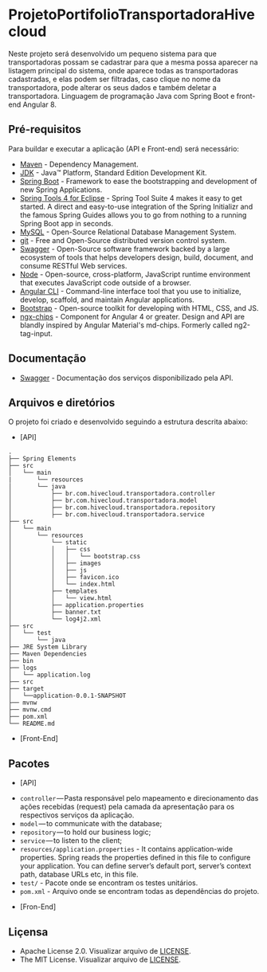 # ProjetoPortifolioTransportadoraHivecloud
Neste projeto será desenvolvido um pequeno sistema para que transportadoras possam se cadastrar para que a mesma possa aparecer na listagem principal do sistema, onde aparece todas as transportadoras cadastradas, e elas podem ser filtradas, caso clique no nome da transportadora, pode alterar os seus dados e também deletar a transportadora. Linguagem de programação Java com Spring Boot e front-end Angular 8.

## Pré-requisitos

Para buildar e executar a aplicação (API e Front-end) será necessário:
* 	[Maven](https://maven.apache.org/) - Dependency Management.
* 	[JDK](http://www.oracle.com/technetwork/java/javase/downloads/jdk8-downloads-2133151.html) - Java™ Platform, Standard Edition Development Kit.
* 	[Spring Boot](https://spring.io/projects/spring-boot) - Framework to ease the bootstrapping and development of new Spring Applications.
*   [Spring Tools 4 for Eclipse](https://spring.io/tools) - Spring Tool Suite 4 makes it easy to get started. A direct and easy-to-use integration of the Spring Initializr and the famous Spring Guides allows you to go from nothing to a running Spring Boot app in seconds.
* 	[MySQL](https://www.mysql.com/) - Open-Source Relational Database Management System.
* 	[git](https://git-scm.com/) - Free and Open-Source distributed version control system.
* 	[Swagger](https://swagger.io/) - Open-Source software framework backed by a large ecosystem of tools that helps developers design, build, document, and consume RESTful Web services.
*   [Node](https://nodejs.org/pt-br/download/) - Open-source, cross-platform, JavaScript runtime environment that executes JavaScript code outside of a browser.
* 	[Angular CLI](https://angular.io/cli) - Command-line interface tool that you use to initialize, develop, scaffold, and maintain Angular applications.
* 	[Bootstrap](https://getbootstrap.com/docs/4.3/getting-started/download/) - Open-source toolkit for developing with HTML, CSS, and JS.
*   [ngx-chips](https://github.com/Gbuomprisco/ngx-chips) - Component for Angular 4 or greater. Design and API are blandly inspired by Angular Material's md-chips. Formerly called ng2-tag-input.

## Documentação
* 	[Swagger](http://localhost:8088/swagger-ui.html) - Documentação dos serviços disponibilizado pela API.

## Arquivos e diretórios

O projeto foi criado e desenvolvido seguindo a estrutura descrita abaixo:

* 	[API]
```
.
├── Spring Elements
├── src
│   └── main
|       └── resources
│       └── java
│           ├── br.com.hivecloud.transportadora.controller
│           ├── br.com.hivecloud.transportadora.model
│           ├── br.com.hivecloud.transportadora.repository
│           ├── br.com.hivecloud.transportadora.service
├── src
│   └── main
│       └── resources
│           └── static
│           │   ├── css
│           │   │   └── bootstrap.css
│           │   ├── images
│           │   ├── js
│           │   ├── favicon.ico
│           │   └── index.html
│           ├── templates
│           │   └── view.html
│           ├── application.properties
│           ├── banner.txt
│           └── log4j2.xml
├── src
│   └── test
│       └── java
├── JRE System Library
├── Maven Dependencies
├── bin
├── logs
│   └── application.log
├── src
├── target
│   └──application-0.0.1-SNAPSHOT
├── mvnw
├── mvnw.cmd
├── pom.xml
└── README.md
```
* 	[Front-End]

## Pacotes

* 	[API]
- `controller` — Pasta responsável pelo mapeamento e direcionamento das ações recebidas (request) pela camada da apresentação para os respectivos serviços da aplicação.
- `model` — to communicate with the database;
- `repository` — to hold our business logic;
- `service` — to listen to the client;
- `resources/application.properties` - It contains application-wide properties. Spring reads the properties defined in this file to configure your application. You can define server’s default port, server’s context path, database URLs etc, in this file.
- `test/` - Pacote onde se encontram os testes unitários.
- `pom.xml` - Arquivo onde se encontram todas as dependências do projeto.

* 	[Fron-End]


## Liçensa
* 	Apache License 2.0. Visualizar arquivo de [LICENSE](https://github.com/BrunoFelix/ProjetoPortifolioTransportadoraHivecloud/blob/master/LICENSE_APACHE).
* 	The MIT License. Visualizar arquivo de [LICENSE](https://github.com/codecentric/LICENSE_MIT).
